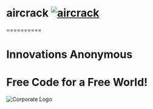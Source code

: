 # aircrack [![aircrack](https://github.com/InnovAnon-Inc/aircrack/actions/workflows/pkgrel.yml/badge.svg)](https://github.com/InnovAnon-Inc/aircrack/actions/workflows/pkgrel.yml)
==========

# Innovations Anonymous
Free Code for a Free World!
==========
![Corporate Logo](https://innovanon-inc.github.io/assets/images/logo.gif)

